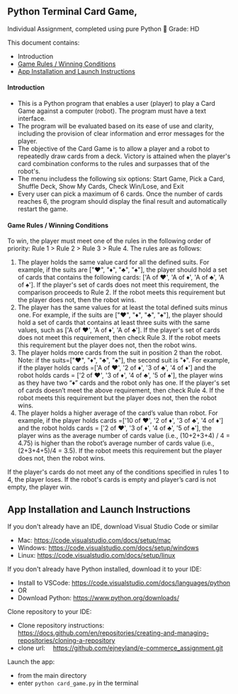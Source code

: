## Python Terminal Card Game, 
Individual Assignment, completed using pure Python 🐍
Grade: HD

This document contains:
- Introduction
- [Game Rules / Winning Conditions](#game-rules-winning-conditions)
- [App Installation and Launch Instructions](#app-installation-and-launch-instructions)

#### Introduction
- This is a Python program that enables a user (player) to play a Card Game against a computer (robot). The program must have a text interface. 
- The program will be evaluated based on its ease of use and clarity, including the provision of clear information and error messages for the player.
- The objective of the Card Game is to allow a player and a robot to repeatedly draw cards from a deck. Victory is attained when the player's card combination conforms to the rules and surpasses that of the robot's.
- The menu includess the following six options: Start Game, Pick a Card, Shuffle Deck, Show My Cards, Check Win/Lose, and Exit
- Every user can pick a maximum of 6 cards. Once the number of cards reaches 6, the program should display the final result and automatically restart the game.


#### Game Rules / Winning Conditions
To win, the player must meet one of the rules in the following order of priority: Rule 1 > Rule 2 > Rule 3 > Rule 4. The rules are as follows:

1. The player holds the same value card for all the defined suits.
For example, if the suits are ["♥", "♦", "♣", "♠"], the player should hold a set of cards that contains the following cards: ['A of ♥', 'A of ♦', 'A of ♣', 'A of ♠']. If the player's set of cards does not meet this requirement, the comparison proceeds to Rule 2. If the robot meets this requirement but the player does not, then the robot wins.
2. The player has the same values for at least the total defined suits minus one.
For example, if the suits are ["♥", "♦", "♣", "♠"], the player should hold a set of cards that contains at least three suits with the same values, such as ['A of ♥', 'A of ♦', 'A of ♣']. If the player's set of cards does not meet this requirement, then check Rule 3. If the robot meets this requirement but the player does not, then the robot wins.
3. The player holds more cards from the suit in position 2 than the robot. Note: if the suits=["♥", "♦", "♣", "♠"], the second suit is "♦".
For example, if the player holds cards =['A of ♥', '2 of ♦', '3 of ♣', '4 of ♦'] and the robot holds cards = ['2 of ♥', '3 of ♦', '4 of ♣', '5 of ♠'], the player wins as they have two “♦” cards and the robot only has one. If the player's set of cards doesn’t meet the above requirement, then check Rule 4. If the robot meets this requirement but the player does not, then the robot wins.
4. The player holds a higher average of the card’s value than robot.
For example, if the player holds cards =['10 of ♥', '2 of ♦', '3 of ♣', '4 of ♦'] and the robot holds cards = ['2 of ♥', '3 of ♦', '4 of ♣', '5 of ♠'], the player wins as the average number of cards value (i.e., (10+2+3+4) / 4 = 4.75) is higher than the robot’s average number of cards value (i.e., (2+3+4+5)/4 = 3.5). If the robot meets this requirement but the player does not, then the robot wins.

If the player's cards do not meet any of the conditions specified in rules 1 to 4, the player loses. If the robot's cards is empty and player’s card is not empty, the player win.


## App Installation and Launch Instructions

If you don't already have an IDE, download Visual Studio Code or similar
- Mac:  https://code.visualstudio.com/docs/setup/mac
- Windows:  https://code.visualstudio.com/docs/setup/windows
- Linux:  https://code.visualstudio.com/docs/setup/linux

If you don't already have Python installed, download it to your IDE:
- Install to VSCode:  https://code.visualstudio.com/docs/languages/python
- OR
- Download Python:  https://www.python.org/downloads/

Clone repository to your IDE:
- Clone repository instructions:  https://docs.github.com/en/repositories/creating-and-managing-repositories/cloning-a-repository
- clone url:  https://github.com/ejneyland/e-commerce_assignment.git

Launch the app:
- from the main directory
- enter ```python card_game.py``` in the terminal

